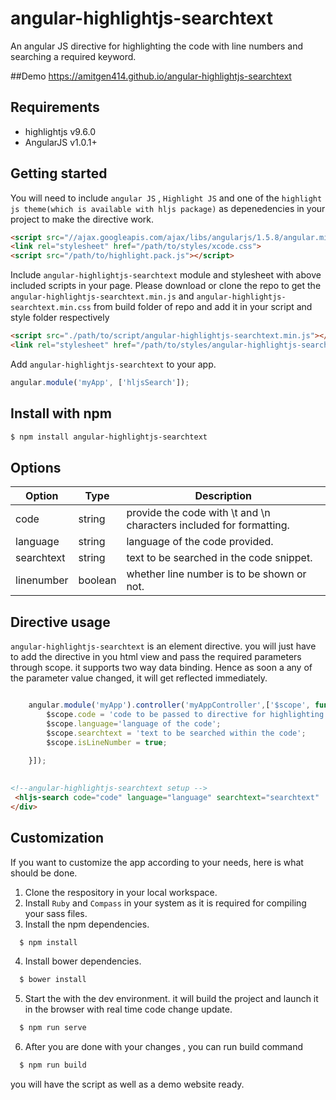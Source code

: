 angular-highlightjs-searchtext
========================

An angular JS directive for highlighting the code with line numbers and searching a required keyword.

##Demo
https://amitgen414.github.io/angular-highlightjs-searchtext

## Requirements

* highlightjs v9.6.0
* AngularJS v1.0.1+


## Getting started
You will need to include `angular JS` , `Highlight JS` and one of the `highlight js theme(which is available with hljs package)` as depenedencies in your project
to make the directive work.

```html
<script src="//ajax.googleapis.com/ajax/libs/angularjs/1.5.8/angular.min.js"></script>
<link rel="stylesheet" href="/path/to/styles/xcode.css">
<script src="/path/to/highlight.pack.js"></script>
```

Include `angular-highlightjs-searchtext` module and stylesheet  with above included scripts in your page.
Please download or clone the repo to get the `angular-highlightjs-searchtext.min.js` and  `angular-highlightjs-searchtext.min.css` from build folder of repo and add it in your script and style folder
respectively
```html
<script src="./path/to/script/angular-highlightjs-searchtext.min.js"></script>
<link rel="stylesheet" href="/path/to/styles/angular-highlightjs-searchtext.min.css">
```

Add `angular-highlightjs-searchtext` to your app.
```js
angular.module('myApp', ['hljsSearch']);
```

## Install with npm

```sh
$ npm install angular-highlightjs-searchtext
```

## Options

Option              | Type   |Description
--------------------| -------| ----------------------------------------
code                | string | provide the code with \t and \n characters included for formatting.
language            | string | language of the code provided.
searchtext          | string | text to be searched in the code snippet.
linenumber          | boolean| whether line number is to be shown or not.

## Directive usage
`angular-highlightjs-searchtext` is an element directive.
you will just have to add the directive in you html view and pass the required parameters through scope.
it supports two way data binding. Hence as soon a any of the parameter value changed, it will get reflected immediately.

```js

    angular.module('myApp').controller('myAppController',['$scope', function($scope){
        $scope.code = 'code to be passed to directive for highlighting';
        $scope.language='language of the code';
        $scope.searchtext = 'text to be searched within the code';
        $scope.isLineNumber = true;
    
    }]);
 
```

```html
<!--angular-highlightjs-searchtext setup -->
 <hljs-search code="code" language="language" searchtext="searchtext"  linenumber="isLineNumber"></hljs-search>
</div>
```

## Customization
If you want to customize the app according to your needs, here is what should be done.
  1. Clone the respository in your local workspace.
  2. Install `Ruby` and `Compass` in your system as it is required for compiling your sass files.
  3. Install the npm dependencies.
  ```sh
    $ npm install
  ```
  4. Install bower dependencies.
  ```sh
    $ bower install
  ```
  5. Start the with the dev environment. 
  it will build the project and launch it in the browser with real time code change update.
  
  ```sh
    $ npm run serve 
  ```
  6. After you are done with your changes , you can run build command
  
  ```sh
    $ npm run build 
  ```
  
  you will have the script as well as a demo website ready.
  
  
  
  
